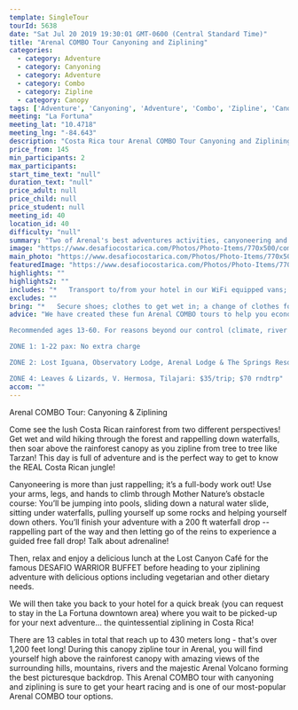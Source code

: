 ```yaml
---
template: SingleTour
tourId: 5638
date: "Sat Jul 20 2019 19:30:01 GMT-0600 (Central Standard Time)"
title: "Arenal COMBO Tour Canyoning and Ziplining"
categories: 
  - category: Adventure
  - category: Canyoning
  - category: Adventure
  - category: Combo
  - category: Zipline
  - category: Canopy
tags: ['Adventure', 'Canyoning', 'Adventure', 'Combo', 'Zipline', 'Canopy']
meeting: "La Fortuna"
meeting_lat: "10.4718"
meeting_lng: "-84.643"
description: "Costa Rica tour Arenal COMBO Tour Canyoning and Ziplining, id 5638"
price_from: 145
min_participants: 2
max_participants: 
start_time_text: "null"
duration_text: "null"
price_adult: null
price_child: null
price_student: null
meeting_id: 40
location_id: 40
difficulty: "null"
summary: "Two of Arenal's best adventures activities, canyoneering and ziplining in one day! Rappel down amazing waterfalls and hike through rivers in the pristine rainforest canyon. Then, feel the thrill of flying above the tree tops in the lush rainforest that provides some of the best views of Costa Rica you’ll see on your vacation! This Arenal COMBO Tour is the perfect day for nature and adventure enthusiasts! One of our ..."
image: "https://www.desafiocostarica.com/Photos/Photo-Items/770x500/combo-tour---arenal----canyoneering--canopy-ziplining-3.jpg"
main_photo: "https://www.desafiocostarica.com/Photos/Photo-Items/770x500/combo-tour---arenal----canyoneering--canopy-ziplining-3.jpg"
featuredImage: "https://www.desafiocostarica.com/Photos/Photo-Items/770x500/combo-tour---arenal----canyoneering--canopy-ziplining-3.jpg"
highlights: ""
highlights2: ""
includes: "*   Transport to/from your hotel in our WiFi equipped vans; fun and professional guides who love what they do; delicious; home-cooked meal; towel; photographer; lots of adventure"
excludes: ""
bring: "*   Secure shoes; clothes to get wet in; a change of clothes for after the tour; appetite for adventure"
advice: "We have created these fun Arenal COMBO tours to help you economize time and money on your vacation - we will coordinate your tour pick-ups and drop-offs and in some COMBOs, you may have a short break back at your hotel to take a breather before the next tour. Please keep your itinerary with you so you are aware of your Arenal COMBO logistics.Have a look at our Adventure Waiver if you have questions about our adventure tour policies..

Recommended ages 13-60. For reasons beyond our control (climate, river levels, etc.), we may change to a more-suitable tour with an equal or similar adventure-appeal or offer other tour options so you don't miss out on a fun day in Costa Rica. We reserve the right to cancel a trip due to unfavorable conditions & will only run a tour according to our policies. Full refund is given if (on rare occasion) no tour is run. This adventure involves some inherent risk and physical exertion, so you must be in good physical condition! While the recommended weight limit for our canyoneering (rappelling) tour and most zip line tours is 220 lbs (100 kilos) it’s more about waist size than weight as the ropes (canyoneering) and cables (zip lines) are rated for well over 220 lbs but the maximum waist size for the harnesses used for these tours is 42 inches. So if you are a little over 220 lbs but your waist is less than 42 inches you can still do these tours.NOTE: We have an extra transport charge for hotels outside of our normal pick-up

ZONE 1: 1-22 pax: No extra charge

ZONE 2: Lost Iguana, Observatory Lodge, Arenal Lodge & The Springs Resort: $20 per trip or $40 roundtrip. ZONE 3: Rancho Margot, Linda Vista, Arenal Vista: $25; $50 rndtrp

ZONE 4: Leaves & Lizards, V. Hermosa, Tilajari: $35/trip; $70 rndtrp"
accom: ""
---
```

Arenal COMBO Tour: Canyoning & Ziplining

Come see the lush Costa Rican rainforest from two different perspectives! Get wet and wild hiking through the forest and rappelling down waterfalls, then soar above the rainforest canopy as you zipline from tree to tree like Tarzan! This day is full of adventure and is the perfect way to get to know the REAL Costa Rican jungle!

Canyoneering is more than just rappelling; it’s a full-body work out! Use your arms, legs, and hands to climb through Mother Nature’s obstacle course: You’ll be jumping into pools, sliding down a natural water slide, sitting under waterfalls, pulling yourself up some rocks and helping yourself down others. You’ll finish your adventure with a 200 ft waterfall drop -- rappelling part of the way and then letting go of the reins to experience a guided free fall drop! Talk about adrenaline!

Then, relax and enjoy a delicious lunch at the Lost Canyon Café for the famous DESAFIO WARRIOR BUFFET before heading to your ziplining adventure with delicious options including vegetarian and other dietary needs.

We will then take you back to your hotel for a quick break (you can request to stay in the La Fortuna downtown area) where you wait to be picked-up for your next adventure... the quintessential ziplining in Costa Rica!

There are 13 cables in total that reach up to 430 meters long - that's over 1,200 feet long! During this canopy zipline tour in Arenal, you will find yourself high above the rainforest canopy with amazing views of the surrounding hills, mountains, rivers and the majestic Arenal Volcano forming the best picturesque backdrop. This Arenal COMBO tour with canyoning and ziplining is sure to get your heart racing and is one of our most-popular Arenal COMBO tour options.